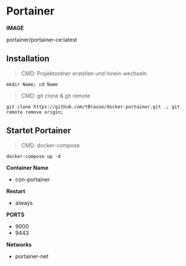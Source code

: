 # Portainer

**IMAGE**

portainer/portainer-ce:latest

## Installation

> CMD: Projektordner erstellen und hinein wechseln

    mkdir Name; cd Name

> CMD: git clone & git remote

    git clone https://github.com/tBrause/docker-portainer.git .; git remote remove origin;

## Startet Portainer

> CMD: docker-compose

    docker-compose up -d

**Container Name**

- con-portainer

**Restart**

- always

**PORTS**

- 9000
- 9443

**Networks**

- portainer-net